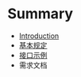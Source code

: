 # Summary

* [Introduction](README.md)
* [基本规定](base_rule.md)
* [接口示例](interface_example.md)
* 需求文档

